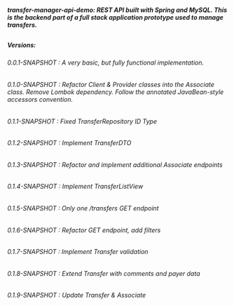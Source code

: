 ##### transfer-manager-api-demo: REST API built with Spring and MySQL. This is the backend part of a full stack application prototype used to manage transfers.
##
##### Versions:
###### 0.0.1-SNAPSHOT : A very basic, but fully functional implementation.
###### 0.1.0-SNAPSHOT : Refactor Client & Provider classes into the Associate class. Remove Lombok dependency. Follow the annotated JavaBean-style accessors convention. 
###### 0.1.1-SNAPSHOT : Fixed TransferRepository ID Type
###### 0.1.2-SNAPSHOT : Implement TransferDTO
###### 0.1.3-SNAPSHOT : Refactor and implement additional Associate endpoints
###### 0.1.4-SNAPSHOT : Implement TransferListView
###### 0.1.5-SNAPSHOT : Only one /transfers GET endpoint
###### 0.1.6-SNAPSHOT : Refactor GET endpoint, add filters
###### 0.1.7-SNAPSHOT : Implement Transfer validation
###### 0.1.8-SNAPSHOT : Extend Transfer with comments and payer data
###### 0.1.9-SNAPSHOT : Update Transfer & Associate